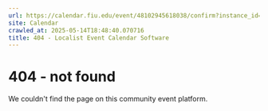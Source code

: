 ```yaml
---
url: https://calendar.fiu.edu/event/48102945618038/confirm?instance_id=48102945660049&return=https%3A%2F%2Fcalendar.fiu.edu%2Fcalendar%3Fevent_types%255B%255D%3D127584
site: Calendar
crawled_at: 2025-05-14T18:48:40.070716
title: 404 - Localist Event Calendar Software
---
```


# 404 - not found
We couldn't find the page on this community event platform.
